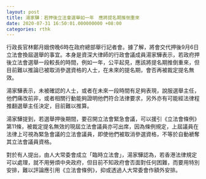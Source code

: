 ```yaml
---
layout: post
title: 湯家驊︰若押後立法會選舉如一年　應將提名期推倒重來
date: 2020-07-31 16:50:01.000000000 +08:00
categories: rthk
---
```


行政長官林鄭月娥傍晚6時在政府總部舉行記者會。據了解，將會交代押後9月6日立法會換屆選舉的事宜。本身是資深大律師的行政會議成員湯家驊表示，若政府押後立法會選舉一段較長的時間，例如一年，公平起見，應該將提名期推倒重來，但目前難以推論已被取消參選資格的人士，在未來的提名期，會否再被裁定提名無效。

湯家驊表示，未被確認的人士，或者在未來一段時間有足夠表現，說服選舉主任，他們痛改前非，或者相關行動能夠證明他們符合法律要求，另外亦有可能經法律程推翻選舉主任決定，目前難以推算。

湯家驊提到，若選舉押後期間，要召開立法會緊急會議，可以援引《立法會條例》第11條，被裁定提名無效的現屆立法會議員亦可出席，因為條例規定，上屆議員在法律上可視為緊急會議的立法會議員，即使他們被取消參選資格，不等於自動褫奪其立法會議員資格。

對於有人提出，由人大常委會成立「臨時立法會」，湯家驊認為，若香港法律規定可以處理，就不用勞煩中央政府，但目前不知政府會否面對任何困難，而要用特別安排，難以評論應引用《立法會條例》，抑或透過人大常委會作額外安排。
